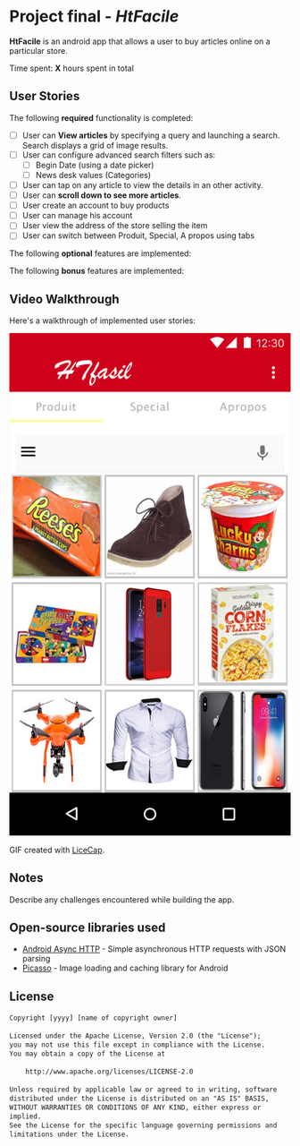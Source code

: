 # Project final - *HtFacile*

**HtFacile** is an android app that allows a user to buy articles online on a particular store.

Time spent: **X** hours spent in total

## User Stories

The following **required** functionality is completed:

* [ ] User can **View articles** by specifying a query and launching a search. Search displays a grid of image results.
* [ ] User can configure advanced search filters such as:
  * [ ] Begin Date (using a date picker)
  * [ ] News desk values (Categories)
* [ ] User can tap on any article to view the details in an other activity.
* [ ] User can **scroll down to see more articles**.
* [ ] User create an account to buy products
* [ ] User can manage his account
* [ ] User view the address of the store selling the item
* [ ] User can switch between Produit, Special, A propos using tabs
 
The following **optional** features are implemented:



The following **bonus** features are implemented:


## Video Walkthrough

Here's a walkthrough of implemented user stories:

<img src='https://github.com/HtFacile/HtFacile/blob/master/ezgif-4-b96bc984ff.pdf-1.jpg' title='page d accueil' width='' alt='page d accueil' />

GIF created with [LiceCap](http://www.cockos.com/licecap/).

## Notes

Describe any challenges encountered while building the app.

## Open-source libraries used

- [Android Async HTTP](https://github.com/loopj/android-async-http) - Simple asynchronous HTTP requests with JSON parsing
- [Picasso](http://square.github.io/picasso/) - Image loading and caching library for Android

## License

    Copyright [yyyy] [name of copyright owner]

    Licensed under the Apache License, Version 2.0 (the "License");
    you may not use this file except in compliance with the License.
    You may obtain a copy of the License at

        http://www.apache.org/licenses/LICENSE-2.0

    Unless required by applicable law or agreed to in writing, software
    distributed under the License is distributed on an "AS IS" BASIS,
    WITHOUT WARRANTIES OR CONDITIONS OF ANY KIND, either express or implied.
    See the License for the specific language governing permissions and
    limitations under the License.
